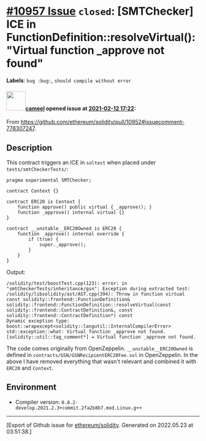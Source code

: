 # [\#10957 Issue](https://github.com/ethereum/solidity/issues/10957) `closed`: [SMTChecker] ICE in FunctionDefinition::resolveVirtual(): "Virtual function _approve not found"
**Labels**: `bug :bug:`, `should compile without error`


#### <img src="https://avatars.githubusercontent.com/u/137030?v=4" width="50">[cameel](https://github.com/cameel) opened issue at [2021-02-12 17:22](https://github.com/ethereum/solidity/issues/10957):

From https://github.com/ethereum/solidity/pull/10952#issuecomment-778307247.

## Description
This contract triggers an ICE in `soltest` when placed under `tests/smtCheckerTests/`:

``` solidity
pragma experimental SMTChecker;

contract Context {}

contract ERC20 is Context {
    function approve() public virtual { _approve(); }
    function _approve() internal virtual {}
}

contract __unstable__ERC20Owned is ERC20 {
    function _approve() internal override {
        if (true) {
            super._approve();
        }
    }
}
```

Output:
```
/solidity/test/boostTest.cpp(123): error: in "smtCheckerTests/inheritance/gsn": Exception during extracted test: /solidity/libsolidity/ast/AST.cpp(394): Throw in function virtual const solidity::frontend::FunctionDefinition& solidity::frontend::FunctionDefinition::resolveVirtual(const solidity::frontend::ContractDefinition&, const solidity::frontend::ContractDefinition*) const
Dynamic exception type: boost::wrapexcept<solidity::langutil::InternalCompilerError>
std::exception::what: Virtual function _approve not found.
[solidity::util::tag_comment*] = Virtual function _approve not found.
```

The code comes originally from OpenZeppelin. `__unstable__ERC20Owned` is defined in `contracts/GSN/GSNRecipientERC20Fee.sol` in OpenZeppelin. In the above I have removed everything that wasn't relevant and combined it with `ERC20` and `Context`.

## Environment
- Compiler version: `0.8.2-develop.2021.2.3+commit.2fa2b8b7.mod.Linux.g++`




-------------------------------------------------------------------------------



[Export of Github issue for [ethereum/solidity](https://github.com/ethereum/solidity). Generated on 2022.05.23 at 03:51:38.]
